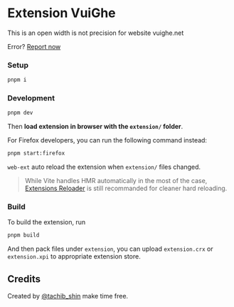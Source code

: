 # Extension VuiGhe
This is an open width is not precision for website vuighe.net

Error? [Report now](https://github.com/tachibana-shin/vuighe-extension-unoffcial/issues)

### Setup

```bash
pnpm i
```


### Development

```bash
pnpm dev
```

Then **load extension in browser with the `extension/` folder**.

For Firefox developers, you can run the following command instead:

```bash
pnpm start:firefox
```

`web-ext` auto reload the extension when `extension/` files changed.

> While Vite handles HMR automatically in the most of the case, [Extensions Reloader](https://chrome.google.com/webstore/detail/fimgfedafeadlieiabdeeaodndnlbhid) is still recommanded for cleaner hard reloading.

### Build

To build the extension, run

```bash
pnpm build
```

And then pack files under `extension`, you can upload `extension.crx` or `extension.xpi` to appropriate extension store.

## Credits

Created by [@tachib_shin](https://twitter.com/tachib_shin) make time free.
